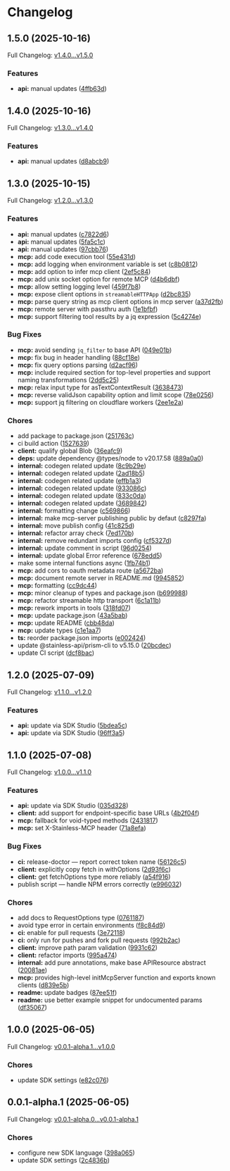 # Changelog

## 1.5.0 (2025-10-16)

Full Changelog: [v1.4.0...v1.5.0](https://github.com/igorblumberg/dimonausa-mcp/compare/v1.4.0...v1.5.0)

### Features

* **api:** manual updates ([4ffb63d](https://github.com/igorblumberg/dimonausa-mcp/commit/4ffb63dd0b9248470a46cea50bf13754b52e4786))

## 1.4.0 (2025-10-16)

Full Changelog: [v1.3.0...v1.4.0](https://github.com/igorblumberg/dimonausa-mcp/compare/v1.3.0...v1.4.0)

### Features

* **api:** manual updates ([d8abcb9](https://github.com/igorblumberg/dimonausa-mcp/commit/d8abcb9ec98e35968b5db30dfa28313a306e223b))

## 1.3.0 (2025-10-15)

Full Changelog: [v1.2.0...v1.3.0](https://github.com/igorblumberg/dimonausa-mcp/compare/v1.2.0...v1.3.0)

### Features

* **api:** manual updates ([c7822d6](https://github.com/igorblumberg/dimonausa-mcp/commit/c7822d6f8c7bcfa6905f06308dc633fc438ae41e))
* **api:** manual updates ([5fa5c1c](https://github.com/igorblumberg/dimonausa-mcp/commit/5fa5c1c4bde89764d9b37c7974ecb1d98c8442f4))
* **api:** manual updates ([97cbb76](https://github.com/igorblumberg/dimonausa-mcp/commit/97cbb7649665d311bddf37cc81fce403d0211091))
* **mcp:** add code execution tool ([55e431d](https://github.com/igorblumberg/dimonausa-mcp/commit/55e431da67f72501d0888e931bbc9b5f1d3e86e4))
* **mcp:** add logging when environment variable is set ([c8b0812](https://github.com/igorblumberg/dimonausa-mcp/commit/c8b08123abf4002eecc1e4e3ab85b821485c884b))
* **mcp:** add option to infer mcp client ([2ef5c84](https://github.com/igorblumberg/dimonausa-mcp/commit/2ef5c8452f8ad47495262bc428611caa592e19c3))
* **mcp:** add unix socket option for remote MCP ([d4b6dbf](https://github.com/igorblumberg/dimonausa-mcp/commit/d4b6dbf7dfa9f844f936fd042e03bdbfa132804e))
* **mcp:** allow setting logging level ([459f7b8](https://github.com/igorblumberg/dimonausa-mcp/commit/459f7b80ee29847ea2b00f55100b8f242886a29a))
* **mcp:** expose client options in `streamableHTTPApp` ([d2bc835](https://github.com/igorblumberg/dimonausa-mcp/commit/d2bc835b7c27ecc3f18ebdfd9317feb017dfbfaf))
* **mcp:** parse query string as mcp client options in mcp server ([a37d2fb](https://github.com/igorblumberg/dimonausa-mcp/commit/a37d2fb3fac1215ee479e5a9338707272cd3c595))
* **mcp:** remote server with passthru auth ([1e1bfbf](https://github.com/igorblumberg/dimonausa-mcp/commit/1e1bfbf6719c0afee51d069058ef0f92c39affef))
* **mcp:** support filtering tool results by a jq expression ([5c4274e](https://github.com/igorblumberg/dimonausa-mcp/commit/5c4274ea309de3a1eee9d5c2bb3d8ca649e2e5fb))


### Bug Fixes

* **mcp:** avoid sending `jq_filter` to base API ([049e01b](https://github.com/igorblumberg/dimonausa-mcp/commit/049e01b61f8a4af93303b0951e69bfe08e4d34e4))
* **mcp:** fix bug in header handling ([88cf18e](https://github.com/igorblumberg/dimonausa-mcp/commit/88cf18ed38a5547a6905f8d55bdaf2f233f5ae9a))
* **mcp:** fix query options parsing ([d2acf96](https://github.com/igorblumberg/dimonausa-mcp/commit/d2acf96721ddf2059cdb78151e1b98dc29447195))
* **mcp:** include required section for top-level properties and support naming transformations ([2dd5c25](https://github.com/igorblumberg/dimonausa-mcp/commit/2dd5c251239ddcd01098420ba83cd3713c2cd58f))
* **mcp:** relax input type for asTextContextResult ([3638473](https://github.com/igorblumberg/dimonausa-mcp/commit/3638473916680446c199cae81b1649cd4b6fdf51))
* **mcp:** reverse validJson capability option and limit scope ([78e0256](https://github.com/igorblumberg/dimonausa-mcp/commit/78e0256790436a907132259313e01cb756090e4f))
* **mcp:** support jq filtering on cloudflare workers ([2ee1e2a](https://github.com/igorblumberg/dimonausa-mcp/commit/2ee1e2a756188fd5ecb032a88f62ee1d577c2ecf))


### Chores

* add package to package.json ([251763c](https://github.com/igorblumberg/dimonausa-mcp/commit/251763c1f5975876625a8dc587fa1253e1ab6d43))
* ci build action ([1527639](https://github.com/igorblumberg/dimonausa-mcp/commit/152763990678a303a78d1a126ce283b2aae9f429))
* **client:** qualify global Blob ([36eafc9](https://github.com/igorblumberg/dimonausa-mcp/commit/36eafc93b99b656f07d5f85ef09d6f99189fda18))
* **deps:** update dependency @types/node to v20.17.58 ([889a0a0](https://github.com/igorblumberg/dimonausa-mcp/commit/889a0a02ec7a0b2c9aae94bdbcd992e5859541ee))
* **internal:** codegen related update ([8c9b29e](https://github.com/igorblumberg/dimonausa-mcp/commit/8c9b29e7cbefe9ae840b1f9dfb30bfdd5bebfbca))
* **internal:** codegen related update ([2ad18b5](https://github.com/igorblumberg/dimonausa-mcp/commit/2ad18b5710afc9b160d5aa25eb3505e9e9527e0d))
* **internal:** codegen related update ([effb1a3](https://github.com/igorblumberg/dimonausa-mcp/commit/effb1a32de97be68257b2b8d25aeb0caa93265c3))
* **internal:** codegen related update ([933086c](https://github.com/igorblumberg/dimonausa-mcp/commit/933086c4c52e135c5ff56bf96e15282dcb65cf32))
* **internal:** codegen related update ([833c0da](https://github.com/igorblumberg/dimonausa-mcp/commit/833c0da3e4a35180ca03319188e397a14b5b4951))
* **internal:** codegen related update ([3689842](https://github.com/igorblumberg/dimonausa-mcp/commit/3689842c22a76d9a752cc4ef7cd039cbc8ea4035))
* **internal:** formatting change ([c569866](https://github.com/igorblumberg/dimonausa-mcp/commit/c569866782e73a2f438dba9f48fbee3a6e49847d))
* **internal:** make mcp-server publishing public by defaut ([c8297fa](https://github.com/igorblumberg/dimonausa-mcp/commit/c8297fabefbc12d89443240e4136b3166f177a41))
* **internal:** move publish config ([41c825d](https://github.com/igorblumberg/dimonausa-mcp/commit/41c825d2cfa35263dc955bf75508a3dd043e673e))
* **internal:** refactor array check ([7ed170b](https://github.com/igorblumberg/dimonausa-mcp/commit/7ed170bb766dd1822920fc2f10b2c359e44becf0))
* **internal:** remove redundant imports config ([cf5327d](https://github.com/igorblumberg/dimonausa-mcp/commit/cf5327d6a8e7b7e7f1010bfefaeed7af8f1308bd))
* **internal:** update comment in script ([96d0254](https://github.com/igorblumberg/dimonausa-mcp/commit/96d0254affb44372aa09d0c259fe80e7abc90aed))
* **internal:** update global Error reference ([678edd5](https://github.com/igorblumberg/dimonausa-mcp/commit/678edd51d8585d000e474390b8c9d70594e8bb0d))
* make some internal functions async ([1fb74b1](https://github.com/igorblumberg/dimonausa-mcp/commit/1fb74b1c6f834f2885b47378cf914011ad6ccc47))
* **mcp:** add cors to oauth metadata route ([a5672ba](https://github.com/igorblumberg/dimonausa-mcp/commit/a5672ba961e55066182970e907f3631ae159d99e))
* **mcp:** document remote server in README.md ([9945852](https://github.com/igorblumberg/dimonausa-mcp/commit/9945852c9f45a4c4a4096ca0d6afe9909d31f500))
* **mcp:** formatting ([cc9dc44](https://github.com/igorblumberg/dimonausa-mcp/commit/cc9dc44814c59b2eb616379d9e5da9a89789ec92))
* **mcp:** minor cleanup of types and package.json ([b699988](https://github.com/igorblumberg/dimonausa-mcp/commit/b6999889867c6160808792224291df6d73fe6d5a))
* **mcp:** refactor streamable http transport ([6c1a11b](https://github.com/igorblumberg/dimonausa-mcp/commit/6c1a11b6d5e127bb1883969b585b7b4f2a07eb12))
* **mcp:** rework imports in tools ([318fd07](https://github.com/igorblumberg/dimonausa-mcp/commit/318fd07fc34e21cc4205dea4cfbd65234bfe0c87))
* **mcp:** update package.json ([43a5bab](https://github.com/igorblumberg/dimonausa-mcp/commit/43a5bab999d6e789ba054711cbddbf197741a4c9))
* **mcp:** update README ([cbb48da](https://github.com/igorblumberg/dimonausa-mcp/commit/cbb48da3755f2286d2e535689aaf7582500225ad))
* **mcp:** update types ([c1e1aa7](https://github.com/igorblumberg/dimonausa-mcp/commit/c1e1aa7b546d0e641d3781b720c3ae6c14964624))
* **ts:** reorder package.json imports ([e002424](https://github.com/igorblumberg/dimonausa-mcp/commit/e00242474b3d5d73cbe07d88f0d2d033dd1c2bd4))
* update @stainless-api/prism-cli to v5.15.0 ([20bcdec](https://github.com/igorblumberg/dimonausa-mcp/commit/20bcdec41e0594717ce0a98692ccd43d9b6f4539))
* update CI script ([dcf8bac](https://github.com/igorblumberg/dimonausa-mcp/commit/dcf8bac3711e92536036de03679f69cc77597379))

## 1.2.0 (2025-07-09)

Full Changelog: [v1.1.0...v1.2.0](https://github.com/igorblumberg/dimonausa-mcp/compare/v1.1.0...v1.2.0)

### Features

* **api:** update via SDK Studio ([5bdea5c](https://github.com/igorblumberg/dimonausa-mcp/commit/5bdea5c67fd10c213003e1bb94b3cf88dbcc138f))
* **api:** update via SDK Studio ([96ff3a5](https://github.com/igorblumberg/dimonausa-mcp/commit/96ff3a564f20d4a99ea9ab9a904ecd4522c0af10))

## 1.1.0 (2025-07-08)

Full Changelog: [v1.0.0...v1.1.0](https://github.com/igorblumberg/dimonausa-mcp/compare/v1.0.0...v1.1.0)

### Features

* **api:** update via SDK Studio ([035d328](https://github.com/igorblumberg/dimonausa-mcp/commit/035d328b336206b1cebf57ca6964e8b502c846ea))
* **client:** add support for endpoint-specific base URLs ([4b2f04f](https://github.com/igorblumberg/dimonausa-mcp/commit/4b2f04f475584c3dd659ab13844ab47875d00293))
* **mcp:** fallback for void-typed methods ([2431817](https://github.com/igorblumberg/dimonausa-mcp/commit/2431817c5ccb72ee92a01e00cc6674a9ac8ecb01))
* **mcp:** set X-Stainless-MCP header ([71a8efa](https://github.com/igorblumberg/dimonausa-mcp/commit/71a8efabda64502056ab289aa658717793a2bfc0))


### Bug Fixes

* **ci:** release-doctor — report correct token name ([56126c5](https://github.com/igorblumberg/dimonausa-mcp/commit/56126c519b806930435629a6da0d332a412a3b6f))
* **client:** explicitly copy fetch in withOptions ([2d93f6c](https://github.com/igorblumberg/dimonausa-mcp/commit/2d93f6c64c7d290ae41a065300b9c04d20c38cd7))
* **client:** get fetchOptions type more reliably ([a54f916](https://github.com/igorblumberg/dimonausa-mcp/commit/a54f9165b8d6fe623182d7ace5e062bb82dfb0c6))
* publish script — handle NPM errors correctly ([e996032](https://github.com/igorblumberg/dimonausa-mcp/commit/e996032cf3802750b4a594528dfbbd507c18d23e))


### Chores

* add docs to RequestOptions type ([0761187](https://github.com/igorblumberg/dimonausa-mcp/commit/0761187bcb4e8f25d5a8405801d198ce85ad9c0a))
* avoid type error in certain environments ([f8c84d9](https://github.com/igorblumberg/dimonausa-mcp/commit/f8c84d9b3b9d06cc5523eb17bc7200cba304f4c4))
* **ci:** enable for pull requests ([3e72118](https://github.com/igorblumberg/dimonausa-mcp/commit/3e721182b7ff277e6eb3aadd16bae4ab527d9870))
* **ci:** only run for pushes and fork pull requests ([992b2ac](https://github.com/igorblumberg/dimonausa-mcp/commit/992b2acfd84b8782f825930e78bba33cca93719d))
* **client:** improve path param validation ([9931c62](https://github.com/igorblumberg/dimonausa-mcp/commit/9931c62eea2455d17d0af16c53dc729f55801048))
* **client:** refactor imports ([995a474](https://github.com/igorblumberg/dimonausa-mcp/commit/995a4746342b30090a86758aac6ee9bbc4de8392))
* **internal:** add pure annotations, make base APIResource abstract ([20081ae](https://github.com/igorblumberg/dimonausa-mcp/commit/20081ae48178aba630b9bab04435b3abb99dbd1f))
* **mcp:** provides high-level initMcpServer function and exports known clients ([d839e5b](https://github.com/igorblumberg/dimonausa-mcp/commit/d839e5b6e86fc58f9b2fd4eb34926876bf1b9e20))
* **readme:** update badges ([87ee51f](https://github.com/igorblumberg/dimonausa-mcp/commit/87ee51f40b8b27073fdc787b5bf0c9088ac02313))
* **readme:** use better example snippet for undocumented params ([df35067](https://github.com/igorblumberg/dimonausa-mcp/commit/df3506703047d9ff457434a2326f5226b52ffadf))

## 1.0.0 (2025-06-05)

Full Changelog: [v0.0.1-alpha.1...v1.0.0](https://github.com/igorblumberg/dimonausa-mcp/compare/v0.0.1-alpha.1...v1.0.0)

### Chores

* update SDK settings ([e82c076](https://github.com/igorblumberg/dimonausa-mcp/commit/e82c07694a78d062284ba86f1f21e36cd01cfde3))

## 0.0.1-alpha.1 (2025-06-05)

Full Changelog: [v0.0.1-alpha.0...v0.0.1-alpha.1](https://github.com/igorblumberg/dimonausa-mcp/compare/v0.0.1-alpha.0...v0.0.1-alpha.1)

### Chores

* configure new SDK language ([398a065](https://github.com/igorblumberg/dimonausa-mcp/commit/398a065a64b5a770d9f1ccada654bec5181f1b30))
* update SDK settings ([2c4836b](https://github.com/igorblumberg/dimonausa-mcp/commit/2c4836b1a5c23320268757443cb2412ca7c80aa5))
